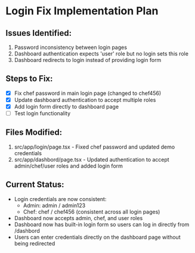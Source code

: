 # Login Fix Implementation Plan

## Issues Identified:
1. Password inconsistency between login pages
2. Dashboard authentication expects 'user' role but no login sets this role
3. Dashboard redirects to login instead of providing login form

## Steps to Fix:
- [x] Fix chef password in main login page (changed to chef456)
- [x] Update dashboard authentication to accept multiple roles
- [x] Add login form directly to dashboard page
- [ ] Test login functionality

## Files Modified:
1. src/app/login/page.tsx - Fixed chef password and updated demo credentials
2. src/app/dashbord/page.tsx - Updated authentication to accept admin/chef/user roles and added login form

## Current Status:
- Login credentials are now consistent:
  - Admin: admin / admin123
  - Chef: chef / chef456 (consistent across all login pages)
- Dashboard now accepts admin, chef, and user roles
- Dashboard now has built-in login form so users can log in directly from /dashbord
- Users can enter credentials directly on the dashboard page without being redirected
